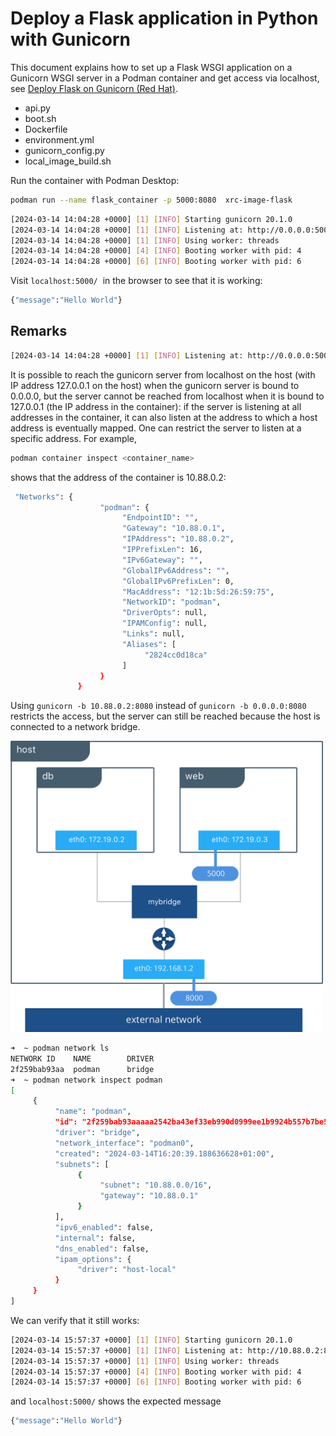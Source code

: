 # Deploy a Flask application in Python with Gunicorn

This document explains how to set up a Flask WSGI application on a Gunicorn WSGI server in a Podman container and get access via localhost, see [Deploy Flask on Gunicorn (Red Hat)](https://developers.redhat.com/articles/2023/08/17/how-deploy-flask-application-python-gunicorn).

- api.py
- boot.sh
- Dockerfile
- environment.yml
- gunicorn_config.py
- local_image_build.sh

Run the container with Podman Desktop:
```bash
podman run --name flask_container -p 5000:8080  xrc-image-flask
```
```bash
[2024-03-14 14:04:28 +0000] [1] [INFO] Starting gunicorn 20.1.0
[2024-03-14 14:04:28 +0000] [1] [INFO] Listening at: http://0.0.0.0:5000 (1)
[2024-03-14 14:04:28 +0000] [1] [INFO] Using worker: threads
[2024-03-14 14:04:28 +0000] [4] [INFO] Booting worker with pid: 4
[2024-03-14 14:04:28 +0000] [6] [INFO] Booting worker with pid: 6
```
Visit ``localhost:5000/``  in the browser to see that it is working:
```bash
{"message":"Hello World"}
```

## Remarks
```bash
[2024-03-14 14:04:28 +0000] [1] [INFO] Listening at: http://0.0.0.0:5000 (1)
```
It is possible to reach the gunicorn server from localhost on the host (with IP address 127.0.0.1 on the host) when the gunicorn server is bound to 0.0.0.0, but the server cannot be reached from localhost when it is bound to 127.0.0.1 (the IP address in the container): if the server is listening at all addresses in the container, it can also listen at the address to which a host address is eventually mapped. One can restrict the server to listen at a specific address.
For example,  
```bash
podman container inspect <container_name>
```
shows that the address of the container is 10.88.0.2:
```bash
 "Networks": {
                    "podman": {
                         "EndpointID": "",
                         "Gateway": "10.88.0.1",
                         "IPAddress": "10.88.0.2",
                         "IPPrefixLen": 16,
                         "IPv6Gateway": "",
                         "GlobalIPv6Address": "",
                         "GlobalIPv6PrefixLen": 0,
                         "MacAddress": "12:1b:5d:26:59:75",
                         "NetworkID": "podman",
                         "DriverOpts": null,
                         "IPAMConfig": null,
                         "Links": null,
                         "Aliases": [
                              "2824cc0d18ca"
                         ]
                    }
               }
```
Using ``gunicorn -b 10.88.0.2:8080`` instead of ``gunicorn -b 0.0.0.0:8080`` restricts the access, but the server can still be reached because the host is connected to a network bridge.

<img src="networking-drivers-use-cases.webp" alt="network" width="500"/>

```bash
➜  ~ podman network ls            
NETWORK ID    NAME        DRIVER
2f259bab93aa  podman      bridge
➜  ~ podman network inspect podman
[
     {
          "name": "podman",
          "id": "2f259bab93aaaaa2542ba43ef33eb990d0999ee1b9924b557b7be53c0b7a1bb9",
          "driver": "bridge",
          "network_interface": "podman0",
          "created": "2024-03-14T16:20:39.188636628+01:00",
          "subnets": [
               {
                    "subnet": "10.88.0.0/16",
                    "gateway": "10.88.0.1"
               }
          ],
          "ipv6_enabled": false,
          "internal": false,
          "dns_enabled": false,
          "ipam_options": {
               "driver": "host-local"
          }
     }
]
```
We can verify that it still works:
```bash
[2024-03-14 15:57:37 +0000] [1] [INFO] Starting gunicorn 20.1.0
[2024-03-14 15:57:37 +0000] [1] [INFO] Listening at: http://10.88.0.2:8080 (1)
[2024-03-14 15:57:37 +0000] [1] [INFO] Using worker: threads
[2024-03-14 15:57:37 +0000] [4] [INFO] Booting worker with pid: 4
[2024-03-14 15:57:37 +0000] [6] [INFO] Booting worker with pid: 6
```
and ``localhost:5000/`` shows the expected message
```bash
{"message":"Hello World"}
```
